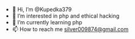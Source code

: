 - 👋 Hi, I’m @Kupedka379
- 👀 I’m interested in php and ethical hacking
- 🌱 I’m currently learning php
- 📫 How to reach me silver009874@gmail.com

<!---
Tymcar/Tymcar is a ✨ special ✨ repository because its `README.md` (this file) appears on your GitHub profile.
You can click the Preview link to take a look at your changes.
--->
